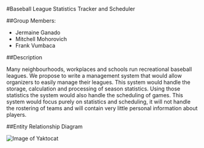 #Baseball League Statistics Tracker and Scheduler

##Group Members:
- Jermaine Ganado
- Mitchell Mohorovich  
- Frank Vumbaca     

##Description

Many neighbourhoods, workplaces and schools run recreational baseball leagues. We propose to write a management system that would allow organizers to easily manage their leagues. This system would handle the storage, calculation and processing of season statistics. Using those statistics the system would also handle the scheduling of games. This system would focus purely on statistics and scheduling, it will not handle the rostering of teams and will contain very little personal information about players.

##Entity Relationship Diagram

![Image of Yaktocat](/diagrams/er-v1.png)
